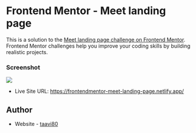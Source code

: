 # Frontend Mentor - Meet landing page

This is a solution to the [Meet landing page challenge on Frontend Mentor](https://www.frontendmentor.io/challenges/meet-landing-page-rbTDS6OUR). Frontend Mentor challenges help you improve your coding skills by building realistic projects.

### Screenshot

![](src/assets/design/frontendmentor-meet-landing-page.netlify.app.png)

- Live Site URL: https://frontendmentor-meet-landing-page.netlify.app/

## Author

- Website - [taavi80](https://www.frontendmentor.io/profile/taavi80)
